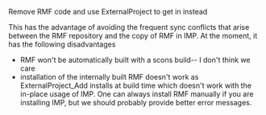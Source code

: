 Remove RMF code and use ExternalProject to get in instead

This has the advantage of avoiding the frequent sync conflicts that arise between the RMF repository and the copy of RMF in IMP. At the moment, it has the following disadvantages
- RMF won't be automatically built with a scons build-- I don't think we care
- installation of the internally built RMF doesn't work as ExternalProject_Add installs at build time which doesn't work with the in-place usage of IMP. One can always install RMF manually if you are installing IMP, but we should probably provide better error messages.
